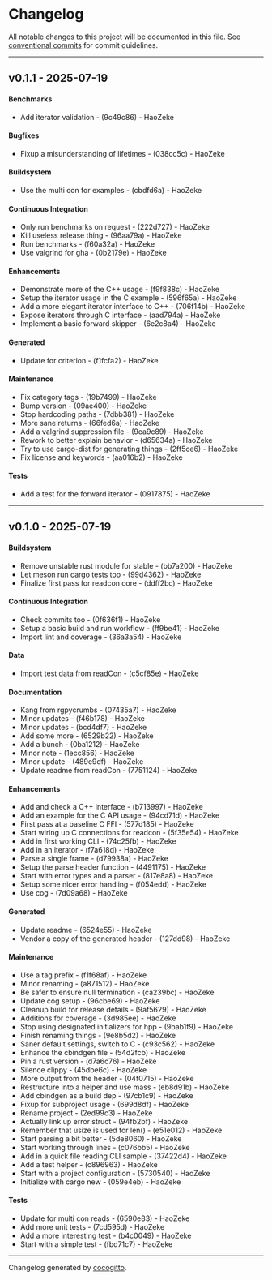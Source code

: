 # Changelog
All notable changes to this project will be documented in this file. See [conventional commits](https://www.conventionalcommits.org/) for commit guidelines.

- - -
## v0.1.1 - 2025-07-19
#### Benchmarks
- Add iterator validation - (9c49c86) - HaoZeke
#### Bugfixes
- Fixup a misunderstanding of lifetimes - (038cc5c) - HaoZeke
#### Buildsystem
- Use the multi con for examples - (cbdfd6a) - HaoZeke
#### Continuous Integration
- Only run benchmarks on request - (222d727) - HaoZeke
- Kill useless release thing - (96aa79a) - HaoZeke
- Run benchmarks - (f60a32a) - HaoZeke
- Use valgrind for gha - (0b2179e) - HaoZeke
#### Enhancements
- Demonstrate more of the C++ usage - (f9f838c) - HaoZeke
- Setup the iterator usage in the C example - (596f65a) - HaoZeke
- Add a more elegant iterator interface to C++ - (706f14b) - HaoZeke
- Expose iterators through C interface - (aad794a) - HaoZeke
- Implement a basic forward skipper - (6e2c8a4) - HaoZeke
#### Generated
- Update for criterion - (f1fcfa2) - HaoZeke
#### Maintenance
- Fix category tags - (19b7499) - HaoZeke
- Bump version - (09ae400) - HaoZeke
- Stop hardcoding paths - (7dbb381) - HaoZeke
- More sane returns - (66fed6a) - HaoZeke
- Add a valgrind suppression file - (9ea9c89) - HaoZeke
- Rework to better explain behavior - (d65634a) - HaoZeke
- Try to use cargo-dist for generating things - (2ff5ce6) - HaoZeke
- Fix license and keywords - (aa016b2) - HaoZeke
#### Tests
- Add a test for the forward iterator - (0917875) - HaoZeke

- - -

## v0.1.0 - 2025-07-19
#### Buildsystem
- Remove unstable rust module for stable - (bb7a200) - HaoZeke
- Let meson run cargo tests too - (99d4362) - HaoZeke
- Finalize first pass for readcon core - (ddff2bc) - HaoZeke
#### Continuous Integration
- Check commits too - (0f636f1) - HaoZeke
- Setup a basic build and run workflow - (ff9be41) - HaoZeke
- Import lint and coverage - (36a3a54) - HaoZeke
#### Data
- Import test data from readCon - (c5cf85e) - HaoZeke
#### Documentation
- Kang from rgpycrumbs - (07435a7) - HaoZeke
- Minor updates - (f46b178) - HaoZeke
- Minor updates - (bcd4df7) - HaoZeke
- Add some more - (6529b22) - HaoZeke
- Add a bunch - (0ba1212) - HaoZeke
- Minor note - (1ecc856) - HaoZeke
- Minor update - (489e9df) - HaoZeke
- Update readme from readCon - (7751124) - HaoZeke
#### Enhancements
- Add and check a C++ interface - (b713997) - HaoZeke
- Add an example for the C API usage - (94cd71d) - HaoZeke
- First pass at a baseline C FFI - (577d185) - HaoZeke
- Start wiring up C connections for readcon - (5f35e54) - HaoZeke
- Add in first working CLI - (74c25fb) - HaoZeke
- Add in an iterator - (f7a618d) - HaoZeke
- Parse a single frame - (d79938a) - HaoZeke
- Setup the parse header function - (4491175) - HaoZeke
- Start with error types and a parser - (817e8a8) - HaoZeke
- Setup some nicer error handling - (f054edd) - HaoZeke
- Use cog - (7d09a68) - HaoZeke
#### Generated
- Update readme - (6524e55) - HaoZeke
- Vendor a copy of the generated header - (127dd98) - HaoZeke
#### Maintenance
- Use a tag prefix - (f1f68af) - HaoZeke
- Minor renaming - (a871512) - HaoZeke
- Be safer to ensure null termination - (ca239bc) - HaoZeke
- Update cog setup - (96cbe69) - HaoZeke
- Cleanup build for release details - (9af5629) - HaoZeke
- Additions for coverage - (3d985ee) - HaoZeke
- Stop using designated initializers for hpp - (9bab1f9) - HaoZeke
- Finish renaming things - (9e8b5d2) - HaoZeke
- Saner default settings, switch to C - (c93c562) - HaoZeke
- Enhance the cbindgen file - (54d2fcb) - HaoZeke
- Pin a rust version - (d7a6c76) - HaoZeke
- Silence clippy - (45dbe6c) - HaoZeke
- More output from the header - (04f0715) - HaoZeke
- Restructure into a helper and use mass - (eb8d91b) - HaoZeke
- Add cbindgen as a build dep - (97cb1c9) - HaoZeke
- Fixup for subproject usage - (699d8df) - HaoZeke
- Rename project - (2ed99c3) - HaoZeke
- Actually link up error struct - (94fb2bf) - HaoZeke
- Remember that usize is used for len() - (e51e012) - HaoZeke
- Start parsing a bit better - (5de8060) - HaoZeke
- Start working through lines - (c076bb5) - HaoZeke
- Add in a quick file reading CLI sample - (37422d4) - HaoZeke
- Add a test helper - (c896963) - HaoZeke
- Start with a project configuration - (5730540) - HaoZeke
- Initialize with cargo new - (059e4eb) - HaoZeke
#### Tests
- Update for multi con reads - (6590e83) - HaoZeke
- Add more unit tests - (7cd595d) - HaoZeke
- Add a more interesting test - (b4c0049) - HaoZeke
- Start with a simple test - (fbd71c7) - HaoZeke

- - -

Changelog generated by [cocogitto](https://github.com/cocogitto/cocogitto).